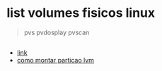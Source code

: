 # list volumes fisicos linux

> pvs
> pvdosplay
> pvscan

##

- [link](https://access.redhat.com/documentation/pt-br/red_hat_enterprise_linux/6/html/logical_volume_manager_administration/physvol_display)
- [como montar particao lvm](https://www.linuxdescomplicado.com.br/2019/06/saiba-como-montar-uma-particao-com-disco-lvm-configurado.html)